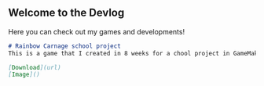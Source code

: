 ## Welcome to the Devlog

Here you can check out my games and developments!

```markdown
# Rainbow Carnage school project
This is a game that I created in 8 weeks for a chool project in GameMaker 8.0, This is my first completed game and im pretty happy with how it came out.

[Download](url)
[Image]()
```
